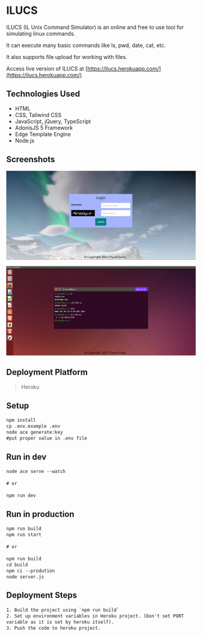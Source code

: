# **ILUCS**
ILUCS (IL Unix Command Simulator) is an online and free to use tool for simulating linux commands.

It can execute many basic commands like ls, pwd, date, cat, etc.

It also supports file upload for working with files.

Access live version of ILUCS at [https://ilucs.herokuapp.com/](https://ilucs.herokuapp.com/)

## **Technologies Used**
* HTML
* CSS, Tailwind CSS
* JavaScript, jQuery, TypeScript
* AdonisJS 5 Framework
* Edge Template Engine
* Node.js

## **Screenshots**
![Login Screen](/screenshots/SS1.png)

![Terminal Screen](/screenshots/SS2.png)

## **Deployment Platform**
>Heroku

## **Setup**
```
npm install
cp .env.example .env
node ace generate:key
#put proper value in .env file
```

## **Run in dev**
```
node ace serve --watch

# or

npm run dev
```

## **Run in production**
```
npm run build
npm run start

# or

npm run build
cd build
npm ci --prodution
node server.js
```

## **Deployment Steps**
```
1. Build the project using `npm run build`
2. Set up environment variables in Heroku project. (Don't set PORT variable as it is set by heroku itself).
3. Push the code to heroku project.
```
